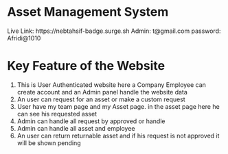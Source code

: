 <h1>Asset Management System</h1>
Live Link: https://nebtahsif-badge.surge.sh
Admin: t@gmail.com
password: Afridi@1010
<h1>Key Feature of the Website</h1>
<ol>
  <li>This is User Authenticated website here a Company Employee can create account and an Admin panel handle the website data</li>
  <li>An user can request for an asset or make a custom request </li>
  <li>User have my team page and my Asset page. in the asset page here he can see his requested asset</li>
  <li>Admin can handle all request by approved or handle</li>
  <li>Admin can handle all asset and employee </li>
  <li>An user can return returnable asset and if his request is not approved it will be shown pending</li>
  
</ol>
